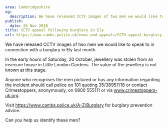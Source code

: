 ```yaml
area: Cambridgeshire
og:
  description: We have released CCTV images of two men we would like to speak to in connection with a burglary in Ely last month.
publish:
  date: 26 Nov 2018
title: CCTV appeal following burglary in Ely
url: https://www.cambs.police.uk/news-and-appeals/CCTV-appeal-burglary-Ely
```

We have released CCTV images of two men we would like to speak to in connection with a burglary in Ely last month.

In the early hours of Saturday, 20 October, jewellery was stolen from an insecure house in Little London Gardens. The value of the jewellery is not known at this stage.

Anyone who recognises the men pictured or has any information regarding the incident should call police on 101 quoting 35/38957/18 or contact Crimestoppers, anonymously, on 0800 555111 or via www.crimestoppers-uk.org.

Visit https://www.cambs.police.uk/A-Z/Burglary for burglary prevention advice.

Can you help us identify these men?
